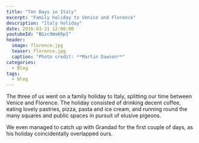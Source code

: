 ```yaml
---
title: "Ten Days in Italy"
excerpt: "Family holiday to Venice and Florence"
description: "Italy holiday"
date: 2016-03-31 12:00:00
youtubeId: "BGzc9WoK0pI"
header:
  image: florence.jpg
  teaser: florence.jpg
  caption: "Photo credit: **Martin Dawson**"
categories:
  - Blog
tags:
  - blog
---
```

The three of us went on a family holiday to Italy, splitting our time between Venice and Florence.
The holiday consisted of drinking decent coffee, eating lovely pastries, pizza, pasta and ice cream, and running round the many squares and public spaces in pursuit of elusive pigeons.

We even managed to catch up with Grandad for the first couple of days, as his holiday coincidentally overlapped ours.
